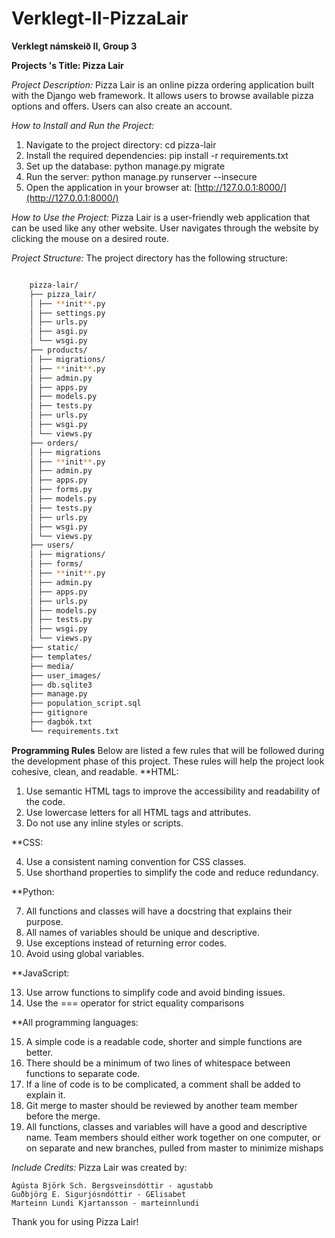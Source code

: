 # Verklegt-II-PizzaLair

**Verklegt námskeið II, Group 3**

**Projects 's Title: Pizza Lair**

_Project Description:_
Pizza Lair is an online pizza ordering application built with the Django web framework. It allows users to browse available pizza options and offers.
Users can also create an account.

_How to Install and Run the Project:_

1. Navigate to the project directory:
   cd pizza-lair
2. Install the required dependencies:
   pip install -r requirements.txt
3. Set up the database:
   python manage.py migrate
4. Run the server:
   python manage.py runserver --insecure
5. Open the application in your browser at: [http://127.0.0.1:8000/](http://127.0.0.1:8000/)

_How to Use the Project:_
Pizza Lair is a user-friendly web application that can be used like any other website. User navigates through the website by clicking the mouse on a desired route.


_Project Structure:_
The project directory has the following structure:

```bash

    pizza-lair/
    ├── pizza_lair/
    │ ├── **init**.py
    │ ├── settings.py
    │ ├── urls.py
    │ ├── asgi.py
    │ └── wsgi.py
    ├── products/
    │ ├── migrations/
    │ ├── **init**.py
    │ ├── admin.py
    │ ├── apps.py
    │ ├── models.py
    │ ├── tests.py
    │ ├── urls.py
    │ ├── wsgi.py
    │ └── views.py
    ├── orders/
    │ ├── migrations
    │ ├── **init**.py
    │ ├── admin.py
    │ ├── apps.py
    │ ├── forms.py
    │ ├── models.py
    │ ├── tests.py
    │ ├── urls.py
    │ ├── wsgi.py
    │ └── views.py
    ├── users/
    │ ├── migrations/
    │ ├── forms/
    │ ├── **init**.py
    │ ├── admin.py
    │ ├── apps.py
    │ ├── urls.py
    │ ├── models.py
    │ ├── tests.py
    │ ├── wsgi.py
    │ └── views.py
    ├── static/
    ├── templates/
    ├── media/
    ├── user_images/
    ├── db.sqlite3
    ├── manage.py
    ├── population_script.sql
    ├── gitignore
    ├── dagbók.txt
    └── requirements.txt
```
__Programming Rules__
Below are listed a few rules that will be followed during the development phase of this
project. These rules will help the project look cohesive, clean, and readable.
**HTML:

   1. Use semantic HTML tags to improve the accessibility and readability of the code.
   2. Use lowercase letters for all HTML tags and attributes.
   3. Do not use any inline styles or scripts.

**CSS:

   4. Use a consistent naming convention for CSS classes.
   5. Use shorthand properties to simplify the code and reduce redundancy.
 
**Python:

   7. All functions and classes will have a docstring that explains their purpose.
   8. All names of variables should be unique and descriptive.
   10. Use exceptions instead of returning error codes.
   11. Avoid using global variables.

**JavaScript:

   13. Use arrow functions to simplify code and avoid binding issues.
   14. Use the === operator for strict equality comparisons

**All programming languages:

   15. A simple code is a readable code, shorter and simple functions are better.
   16. There should be a minimum of two lines of whitespace between functions to
   separate code.
   17. If a line of code is to be complicated, a comment shall be added to explain it.
   18. Git merge to master should be reviewed by another team member before the
   merge.
   19. All functions, classes and variables will have a good and descriptive name.
   Team members should either work together on one computer, or on separate and
   new branches, pulled from master to minimize mishaps

_Include Credits:_
Pizza Lair was created by:

    Ágústa Björk Sch. Bergsveinsdóttir - agustabb
    Guðbjörg E. Sigurjósndóttir - GElisabet
    Marteinn Lundi Kjartansson - marteinnlundi

Thank you for using Pizza Lair!
